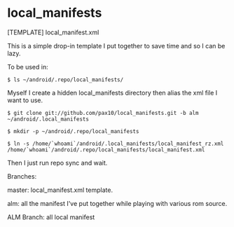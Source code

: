 local_manifests
===============
[TEMPLATE] local_manifest.xml

This is a simple drop-in template I put together to save time and so I can be lazy.


To be used in:

    $ ls ~/android/.repo/local_manifests/

Myself I create a hidden local_manifests directory then alias the xml file I want to use.

    $ git clone git://github.com/pax10/local_manifests.git -b alm ~/android/.local_manifests
    
    $ mkdir -p ~/android/.repo/local_manifests
    
    $ ln -s /home/`whoami`/android/.local_manifests/local_manifest_rz.xml /home/`whoami`/android/.repo/local_manifests/local_manifest.xml

Then I just run repo sync and wait.

Branches:

  master: local_manifest.xml template.
  
  alm: all the manifest I've put together while playing with various rom source.

ALM Branch: all local manifest

